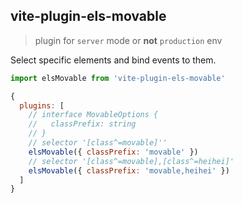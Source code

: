 ## vite-plugin-els-movable

> plugin for `server` mode or **not** `production` env

Select specific elements and bind events to them.

```javascript
import elsMovable from 'vite-plugin-els-movable'

{
  plugins: [
    // interface MovableOptions {
    //   classPrefix: string
    // }
    // selector '[class^=movable]''
    elsMovable({ classPrefix: 'movable' })
    // selector '[class^=movable],[class^=heihei]'
    elsMovable({ classPrefix: 'movable,heihei' })
  ]
}
```